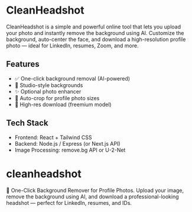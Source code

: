 # CleanHeadshot

CleanHeadshot is a simple and powerful online tool that lets you upload your photo and instantly remove the background using AI. Customize the background, auto-center the face, and download a high-resolution profile photo — ideal for LinkedIn, resumes, Zoom, and more.

## Features
- ✅ One-click background removal (AI-powered)
- 🎨 Studio-style backgrounds
- ✨ Optional photo enhancer
- 📐 Auto-crop for profile photo sizes
- 💾 High-res download (freemium model)

## Tech Stack
- Frontend: React + Tailwind CSS
- Backend: Node.js / Express (or Next.js API)
- Image Processing: remove.bg API or U-2-Net
# cleanheadshot
🎯 One-Click Background Remover for Profile Photos. Upload your image, remove the background using AI, and download a professional-looking headshot — perfect for LinkedIn, resumes, and IDs.
